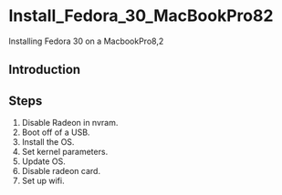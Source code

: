 # Install_Fedora_30_MacBookPro82
Installing Fedora 30 on a MacbookPro8,2

## Introduction

## Steps
1. Disable Radeon in nvram.
1. Boot off of a USB.
1. Install the OS.
1. Set kernel parameters.
1. Update OS.
1. Disable radeon card.
1. Set up wifi.
